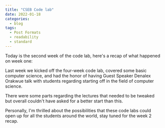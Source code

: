```yaml
---
title: "CSEB Code lab"
date: 2022-01-18
categories:
  - blog
tags:
  - Post Formats
  - readability
  - standard
---
```


Today is the second week of the code lab, here's a recap of what happened on week one:

Last week we kicked off the four-week code lab, covered some basic computer science, and had the honor of having Guest Speaker Denalex Orakwue talk with students regarding starting off in the field of computer science.

There were some parts regarding the lectures that needed to be tweaked but overall couldn't have asked for a better start than this.

Personally, I'm thrilled about the possibilities that these code labs could open up for all the students around the world, stay tuned for the week 2 recap.
